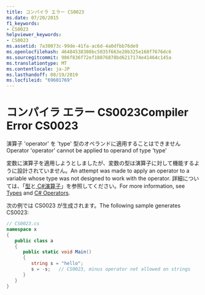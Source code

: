 ```yaml
---
title: コンパイラ エラー CS0023
ms.date: 07/20/2015
f1_keywords:
- CS0023
helpviewer_keywords:
- CS0023
ms.assetid: 7a30073c-99de-41fa-ac6d-4a0dfbb76de9
ms.openlocfilehash: 46484538308bc5035f663e20b325e168f7676dc6
ms.sourcegitcommit: 986f836f72ef10876878bd6217174e41464c145a
ms.translationtype: MT
ms.contentlocale: ja-JP
ms.lasthandoff: 08/19/2019
ms.locfileid: "69601769"
---
```

# <a name="compiler-error-cs0023"></a><span data-ttu-id="4f4f0-102">コンパイラ エラー CS0023</span><span class="sxs-lookup"><span data-stu-id="4f4f0-102">Compiler Error CS0023</span></span>
<span data-ttu-id="4f4f0-103">演算子 'operator' を 'type' 型のオペランドに適用することはできません</span><span class="sxs-lookup"><span data-stu-id="4f4f0-103">Operator 'operator' cannot be applied to operand of type 'type'</span></span>  
  
 <span data-ttu-id="4f4f0-104">変数に演算子を適用しようとしましたが、変数の型は演算子に対して機能するように設計されていません。</span><span class="sxs-lookup"><span data-stu-id="4f4f0-104">An attempt was made to apply an operator to a variable whose type was not designed to work with the operator.</span></span> <span data-ttu-id="4f4f0-105">詳細については、「[型](../programming-guide/types/index.md)と[ C#演算子](../language-reference/operators/index.md)」を参照してください。</span><span class="sxs-lookup"><span data-stu-id="4f4f0-105">For more information, see [Types](../programming-guide/types/index.md) and [C# Operators](../language-reference/operators/index.md).</span></span>  
  
 <span data-ttu-id="4f4f0-106">次の例では CS0023 が生成されます。</span><span class="sxs-lookup"><span data-stu-id="4f4f0-106">The following sample generates CS0023:</span></span>  
  
```csharp  
// CS0023.cs  
namespace x  
{  
   public class a  
   {  
      public static void Main()  
      {  
         string s = "hello";  
         s = -s;   // CS0023, minus operator not allowed on strings  
      }  
   }  
}  
```
